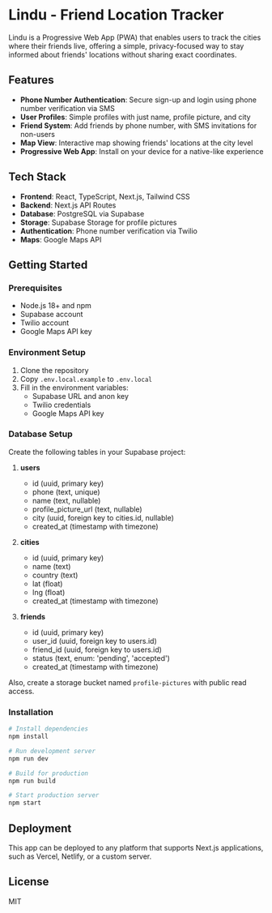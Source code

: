 # Lindu - Friend Location Tracker

Lindu is a Progressive Web App (PWA) that enables users to track the cities where their friends live, offering a simple, privacy-focused way to stay informed about friends' locations without sharing exact coordinates.

## Features

- **Phone Number Authentication**: Secure sign-up and login using phone number verification via SMS
- **User Profiles**: Simple profiles with just name, profile picture, and city
- **Friend System**: Add friends by phone number, with SMS invitations for non-users
- **Map View**: Interactive map showing friends' locations at the city level
- **Progressive Web App**: Install on your device for a native-like experience

## Tech Stack

- **Frontend**: React, TypeScript, Next.js, Tailwind CSS
- **Backend**: Next.js API Routes
- **Database**: PostgreSQL via Supabase
- **Storage**: Supabase Storage for profile pictures
- **Authentication**: Phone number verification via Twilio
- **Maps**: Google Maps API

## Getting Started

### Prerequisites

- Node.js 18+ and npm
- Supabase account
- Twilio account
- Google Maps API key

### Environment Setup

1. Clone the repository
2. Copy `.env.local.example` to `.env.local`
3. Fill in the environment variables:
   - Supabase URL and anon key
   - Twilio credentials
   - Google Maps API key

### Database Setup

Create the following tables in your Supabase project:

1. **users**
   - id (uuid, primary key)
   - phone (text, unique)
   - name (text, nullable)
   - profile_picture_url (text, nullable)
   - city (uuid, foreign key to cities.id, nullable)
   - created_at (timestamp with timezone)

2. **cities**
   - id (uuid, primary key)
   - name (text)
   - country (text)
   - lat (float)
   - lng (float)
   - created_at (timestamp with timezone)

3. **friends**
   - id (uuid, primary key)
   - user_id (uuid, foreign key to users.id)
   - friend_id (uuid, foreign key to users.id)
   - status (text, enum: 'pending', 'accepted')
   - created_at (timestamp with timezone)

Also, create a storage bucket named `profile-pictures` with public read access.

### Installation

```bash
# Install dependencies
npm install

# Run development server
npm run dev

# Build for production
npm run build

# Start production server
npm start
```

## Deployment

This app can be deployed to any platform that supports Next.js applications, such as Vercel, Netlify, or a custom server.

## License

MIT
